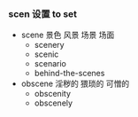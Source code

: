 ### scen 设置   to set 

- scene 景色 风景  场景 场面
	- scenery 
	- scenic
	- scenario
	- behind-the-scenes
- obscene 淫秽的 猥琐的  可憎的
	- obscenity
	- obscenely
